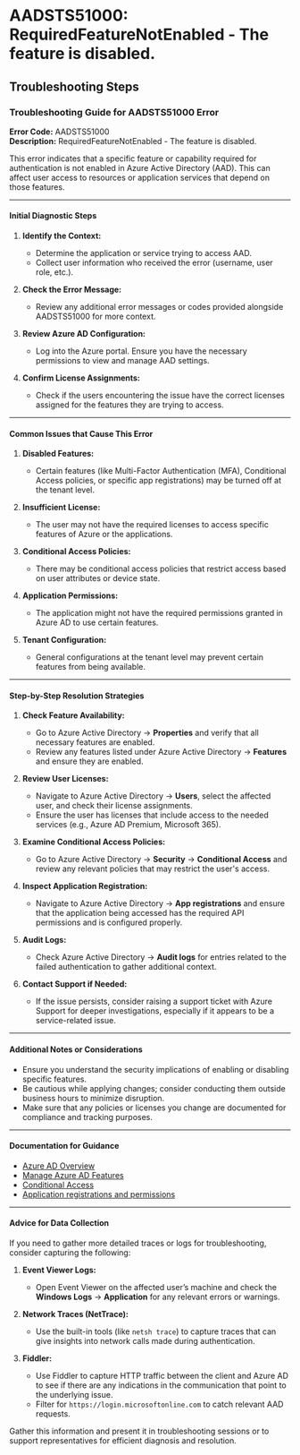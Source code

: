 
# AADSTS51000: RequiredFeatureNotEnabled - The feature is disabled.


## Troubleshooting Steps
### Troubleshooting Guide for AADSTS51000 Error

**Error Code:** AADSTS51000  
**Description:** RequiredFeatureNotEnabled - The feature is disabled.

This error indicates that a specific feature or capability required for authentication is not enabled in Azure Active Directory (AAD). This can affect user access to resources or application services that depend on those features.

---

#### Initial Diagnostic Steps

1. **Identify the Context:**
   - Determine the application or service trying to access AAD.
   - Collect user information who received the error (username, user role, etc.).

2. **Check the Error Message:**
   - Review any additional error messages or codes provided alongside AADSTS51000 for more context.

3. **Review Azure AD Configuration:**
   - Log into the Azure portal. Ensure you have the necessary permissions to view and manage AAD settings.

4. **Confirm License Assignments:**
   - Check if the users encountering the issue have the correct licenses assigned for the features they are trying to access.

---

#### Common Issues that Cause This Error

1. **Disabled Features:**
   - Certain features (like Multi-Factor Authentication (MFA), Conditional Access policies, or specific app registrations) may be turned off at the tenant level.

2. **Insufficient License:**
   - The user may not have the required licenses to access specific features of Azure or the applications.

3. **Conditional Access Policies:**
   - There may be conditional access policies that restrict access based on user attributes or device state.

4. **Application Permissions:**
   - The application might not have the required permissions granted in Azure AD to use certain features.

5. **Tenant Configuration:**
   - General configurations at the tenant level may prevent certain features from being available.

---

#### Step-by-Step Resolution Strategies

1. **Check Feature Availability:**
   - Go to Azure Active Directory -> **Properties** and verify that all necessary features are enabled.
   - Review any features listed under Azure Active Directory -> **Features** and ensure they are enabled.

2. **Review User Licenses:**
   - Navigate to Azure Active Directory -> **Users**, select the affected user, and check their license assignments.
   - Ensure the user has licenses that include access to the needed services (e.g., Azure AD Premium, Microsoft 365).

3. **Examine Conditional Access Policies:**
   - Go to Azure Active Directory -> **Security** -> **Conditional Access** and review any relevant policies that may restrict the user's access.

4. **Inspect Application Registration:**
   - Navigate to Azure Active Directory -> **App registrations** and ensure that the application being accessed has the required API permissions and is configured properly.

5. **Audit Logs:**
   - Check Azure Active Directory -> **Audit logs** for entries related to the failed authentication to gather additional context.

6. **Contact Support if Needed:**
   - If the issue persists, consider raising a support ticket with Azure Support for deeper investigations, especially if it appears to be a service-related issue.

---

#### Additional Notes or Considerations

- Ensure you understand the security implications of enabling or disabling specific features.
- Be cautious while applying changes; consider conducting them outside business hours to minimize disruption.
- Make sure that any policies or licenses you change are documented for compliance and tracking purposes.

---

#### Documentation for Guidance

- [Azure AD Overview](https://docs.microsoft.com/en-us/azure/active-directory/fundamentals/active-directory-whatis)
- [Manage Azure AD Features](https://docs.microsoft.com/en-us/azure/active-directory/fundamentals/active-directory-features)
- [Conditional Access](https://docs.microsoft.com/en-us/azure/active-directory/conditional-access/overview)
- [Application registrations and permissions](https://docs.microsoft.com/en-us/azure/active-directory/develop/quickstart-register-app)

---

#### Advice for Data Collection

If you need to gather more detailed traces or logs for troubleshooting, consider capturing the following:

1. **Event Viewer Logs:**
   - Open Event Viewer on the affected user’s machine and check the **Windows Logs** -> **Application** for any relevant errors or warnings.

2. **Network Traces (NetTrace):**
   - Use the built-in tools (like `netsh trace`) to capture traces that can give insights into network calls made during authentication.

3. **Fiddler:**
   - Use Fiddler to capture HTTP traffic between the client and Azure AD to see if there are any indications in the communication that point to the underlying issue.
   - Filter for `https://login.microsoftonline.com` to catch relevant AAD requests.

Gather this information and present it in troubleshooting sessions or to support representatives for efficient diagnosis and resolution.